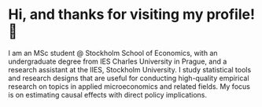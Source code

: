 # Hi, and thanks for visiting my profile! 👋
I am an MSc student @ Stockholm School of Economics, with an undergraduate degree from IES Charles University in Prague, and a research assistant at the IIES, Stockholm University. I study statistical tools and research designs that are useful for conducting high-quality empirical research on topics in applied microeconomics and related fields. My focus is on estimating causal effects with direct policy implications.



 

 






